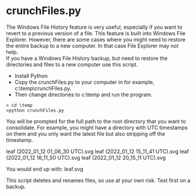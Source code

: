 # crunchFiles.py

The Windows File History feature is very useful, especially if you want to revert to a previous version of a file. This feature is built into Windows File Explorer. However, there are some cases where you might need to restore the entire backup to a new computer. In that case File Explorer may not help.  
If you have a Windows File History backup, but need to restore the directories and files to a new computer use this script.  

* Install Python
* Copy the crunchFiles.py to your computer in for example, c:\temp\crunchFiles.py. 
* Then change directories to c:\temp and run the program. 

```
> cd \temp
>python crunchFiles.py
```

You will be prompted for the full path to the root directory that you want to consolidate. 
For example, you might have a directory with UTC timestamps on them and you only want the latest file but also stripping off the timestamp.

leaf (2022_01_12 01_06_30 UTC).svg
leaf (2022_01_12 15_11_41 UTC).svg
leaf (2022_01_12 16_11_50 UTC).svg
leaf (2022_01_12 20_15_11 UTC).svg

You would end up with: 
leaf.svg

This script deletes and renames files, so use at your own risk. Test first on a backup. 

